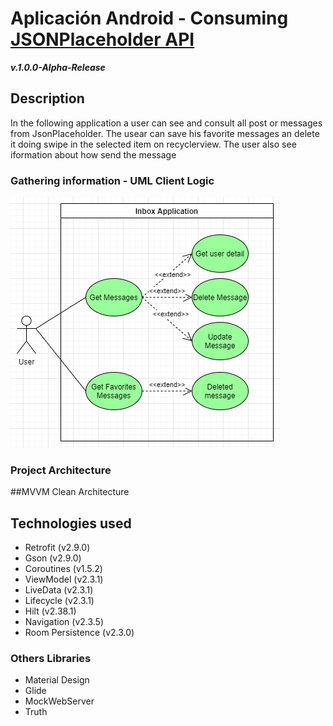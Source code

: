 # Aplicación Android  - Consuming [JSONPlaceholder API](https://jsonplaceholder.typicode.com/) 
***v.1.0.0-Alpha-Release***

## Description
In the following application a user can see and consult all post or messages from JsonPlaceholder. The usear can save his favorite messages an delete it doing swipe in the selected item on recyclerview. The user also see iformation about how send the message

### Gathering information - UML Client Logic

![Inicio de la aplicacion](https://github.com/essebas/InboxApp/blob/master/README-IMAGES/InboxUseCase.png)

### Project Architecture

##MVVM Clean Architecture

## Technologies used
- Retrofit (v2.9.0)
- Gson (v2.9.0)
- Coroutines (v1.5.2)
- ViewModel (v2.3.1)
- LiveData (v2.3.1)
- Lifecycle (v2.3.1)
- Hilt (v2.38.1)
- Navigation (v2.3.5)
- Room Persistence (v2.3.0)

### Others Libraries
- Material Design
- Glide
- MockWebServer
- Truth
